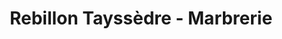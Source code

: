 ---
title: "Rebillon Tayssèdre - Marbrerie"
url: /paris/rebillon-tayssedre-marbrerie/
shop: Bestattungen
---